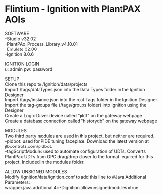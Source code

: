 # Flintium - Ignition with PlantPAX AOIs

SOFTWARE  
-Studio v32.02  
-PlantPAx_Process_Library_v4.10.01  
-Emulate 32.00  
-Ignition 8.0.6  

IGNITION LOGIN  
u: admin
pw: password

SETUP  
Clone this repo to /Ignition/data/projects  
Import /tags/dataTypes.json into the Data Types folder in the Ignition Designer  
Import /tags/instance.json into the root Tags folder in the Ignition Designer  
Import the tag-groups file (/tags/groups folder) into Ignition using the Designer  
Create a Logix Driver device called "plc1" on the gateway webpage  
Create a database connection called "historydb" on the gateway webpage  

MODULES  
Two third party modules are used in this project, but neither are required.  
-pidbot: used for PIDE tuning faceplate.  Download the latest version at jlbcontrols.com/pidbot.  
-tagScriptModule: used to automate configuration of UDTs.  Converts PlantPax UDTs from OPC drag/drop closer to the format required for this project.  Included in the modules folder.

ALLOW UNSIGNED MODULES  
Modify /Ignition/data/ignition.conf to add this line to #Java Additional Parameters:  
wrapper.java.additional.4=-Dignition.allowunsignedmodules=true
